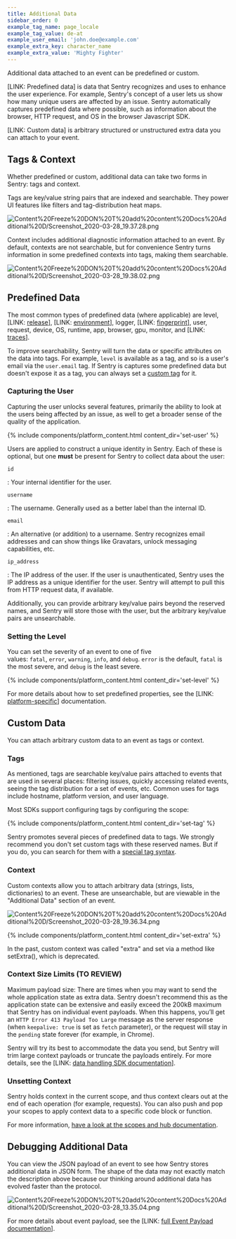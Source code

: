 ```yaml
---
title: Additional Data
sidebar_order: 0
example_tag_name: page_locale
example_tag_value: de-at
example_user_email: 'john.doe@example.com'
example_extra_key: character_name
example_extra_value: 'Mighty Fighter'
---
```


Additional data attached to an event can be predefined or custom.

[LINK: Predefined data] is data that Sentry recognizes and uses to enhance the user experience. For example, Sentry's concept of a user lets us show how many unique users are affected by an issue. Sentry automatically captures predefined data where possible, such as information about the browser, HTTP request, and OS in the browser Javascript SDK.

[LINK: Custom data] is arbitrary structured or unstructured extra data you can attach to your event.

## Tags & Context

Whether predefined or custom, additional data can take two forms in Sentry: tags and context.

Tags are key/value string pairs that are indexed and searchable. They power UI features like filters and tag-distribution heat maps.

![Content%20Freeze%20DON%20T%20add%20content%20Docs%20Additional%20D/Screenshot_2020-03-28_19.37.28.png](Content%20Freeze%20DON%20T%20add%20content%20Docs%20Additional%20D/Screenshot_2020-03-28_19.37.28.png)

Context includes additional diagnostic information attached to an event. By default, contexts are not searchable, but for convenience Sentry turns information in some predefined contexts into tags, making them searchable.

![Content%20Freeze%20DON%20T%20add%20content%20Docs%20Additional%20D/Screenshot_2020-03-28_19.38.02.png](Content%20Freeze%20DON%20T%20add%20content%20Docs%20Additional%20D/Screenshot_2020-03-28_19.38.02.png)

## Predefined Data

The most common types of predefined data (where applicable) are level, [LINK: [release](https://docs.sentry.io/workflow/releases/)], [LINK: [environment](https://docs.sentry.io/enriching-error-data/environments/)], logger, [LINK: [fingerprint](https://docs.sentry.io/data-management/event-grouping/)], user, request, device, OS, runtime, app, browser, gpu, monitor, and [LINK: [traces](https://docs.sentry.io/performance/distributed-tracing/)].

To improve searchability, Sentry will turn the data or specific attributes on the data into tags. For example, `level` is available as a tag, and so is a user's email via the `user.email` tag. If Sentry is captures some predefined data but doesn't expose it as a tag, you can always set a [custom tag](https://www.notion.so/sentry/Docs-Additional-Data-2ff7bd7298fb4203bcd9f3dc09478517#7164a6944427436b95d657e30f0f490c) for it.

### Capturing the User

Capturing the user unlocks several features, primarily the ability to look at the users being affected by an issue, as well to get a broader sense of the quality of the application.

{% include components/platform_content.html content_dir='set-user' %}

Users are applied to construct a unique identity in Sentry. Each of these is optional, but one **must** be present for Sentry to collect data about the user:

`id`

: Your internal identifier for the user.

`username`

: The username. Generally used as a better label than the internal ID.

`email`

: An alternative (or addition) to a username. Sentry recognizes email addresses and can show things like Gravatars, unlock messaging capabilities, etc.

`ip_address`

: The IP address of the user. If the user is unauthenticated, Sentry uses the IP address as a unique identifier for the user. Sentry will attempt to pull this from HTTP request data, if available.

Additionally, you can provide arbitrary key/value pairs beyond the reserved names, and Sentry will store those with the user, but the arbitrary key/value pairs are unsearchable.

### Setting the Level

You can set the severity of an event to one of five values: `fatal`, `error`, `warning`, `info`, and `debug`. `error` is the default, `fatal` is the most severe, and `debug` is the least severe.

{% include components/platform_content.html content_dir='set-level' %}

For more details about how to set predefined properties, see the [LINK: [platform-specific](https://docs.sentry.io/platforms/)] documentation.

## Custom Data

You can attach arbitrary custom data to an event as tags or context.

### Tags

As mentioned, tags are searchable key/value pairs attached to events that are used in several places: filtering issues, quickly accessing related events, seeing the tag distribution for a set of events, etc. Common uses for tags include hostname, platform version, and user language.

Most SDKs support configuring tags by configuring the scope:

{% include components/platform_content.html content_dir='set-tag' %}

Sentry promotes several pieces of predefined data to tags. We strongly recommend you don't set custom tags with these reserved names. But if you do, you can search for them with a [special tag syntax](https://docs.sentry.io/workflow/search/?platform=javascript#explicit-tag-syntax).

### Context

Custom contexts allow you to attach arbitrary data (strings, lists, dictionaries) to an event. These are unsearchable, but are viewable in the "Additional Data" section of an event.

![Content%20Freeze%20DON%20T%20add%20content%20Docs%20Additional%20D/Screenshot_2020-03-28_19.36.34.png](Content%20Freeze%20DON%20T%20add%20content%20Docs%20Additional%20D/Screenshot_2020-03-28_19.36.34.png)

{% include components/platform_content.html content_dir='set-extra' %}

In the past, custom context was called "extra" and set via a method like setExtra(), which is deprecated.

### Context Size Limits (TO REVIEW)

Maximum payload size: There are times when you may want to send the whole application state as extra data. Sentry doesn't recommend this as the application state can be extensive and easily exceed the 200kB maximum that Sentry has on individual event payloads. When this happens, you’ll get an `HTTP Error 413 Payload Too Large` message as the server response (when `keepalive: true` is set as `fetch` parameter), or the request will stay in the `pending` state forever (for example, in Chrome).

Sentry will try its best to accommodate the data you send, but Sentry will trim large context payloads or truncate the payloads entirely. For more details, see the [LINK: [data handling SDK documentation](https://docs.sentry.io/development/sdk-dev/data-handling/)].

### Unsetting Context

Sentry holds context in the current scope, and thus context clears out at the end of each operation (for example, requests). You can also push and pop your scopes to apply context data to a specific code block or function.

For more information, [have a look at the scopes and hub documentation](https://docs.sentry.io/enriching-error-data/scopes/).

## Debugging Additional Data

You can view the JSON payload of an event to see how Sentry stores additional data in JSON form. The shape of the data may not exactly match the description above because our thinking around additional data has evolved faster than the protocol.

![Content%20Freeze%20DON%20T%20add%20content%20Docs%20Additional%20D/Screenshot_2020-03-28_13.35.04.png](Content%20Freeze%20DON%20T%20add%20content%20Docs%20Additional%20D/Screenshot_2020-03-28_13.35.04.png)

For more details about event payload, see the [LINK: [full Event Payload documentation](https://docs.sentry.io/development/sdk-dev/event-payloads/)].
